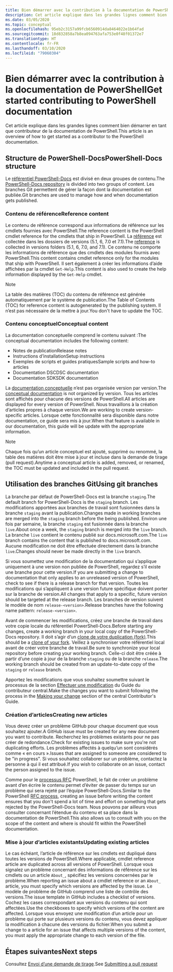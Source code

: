 ```yaml
---
title: Bien démarrer avec la contribution à la documentation de PowerShell
description: Cet article explique dans les grandes lignes comment bien démarrer en tant que contributeur de la documentation de PowerShell.
ms.date: 03/05/2020
ms.topic: conceptual
ms.openlocfilehash: 95eb2c3157a99fcb6560914da8464022e1b64fad
ms.sourcegitcommit: 18d832858a7b8ea094763afa753e0f48f01372e7
ms.translationtype: HT
ms.contentlocale: fr-FR
ms.lasthandoff: 03/10/2020
ms.locfileid: "79060304"
---
```

# <a name="get-started-contributing-to-powershell-documentation"></a><span data-ttu-id="1e16c-103">Bien démarrer avec la contribution à la documentation de PowerShell</span><span class="sxs-lookup"><span data-stu-id="1e16c-103">Get started contributing to PowerShell documentation</span></span>

<span data-ttu-id="1e16c-104">Cet article explique dans les grandes lignes comment bien démarrer en tant que contributeur de la documentation de PowerShell.</span><span class="sxs-lookup"><span data-stu-id="1e16c-104">This article is an overview of how to get started as a contributor to the PowerShell documentation.</span></span>

## <a name="powershell-docs-structure"></a><span data-ttu-id="1e16c-105">Structure de PowerShell-Docs</span><span class="sxs-lookup"><span data-stu-id="1e16c-105">PowerShell-Docs structure</span></span>

<span data-ttu-id="1e16c-106">Le [référentiel PowerShell-Docs][psdocs] est divisé en deux groupes de contenu.</span><span class="sxs-lookup"><span data-stu-id="1e16c-106">The [PowerShell-Docs repository][psdocs] is divided into two groups of content.</span></span> <span data-ttu-id="1e16c-107">Les branches Git permettent de gérer la façon dont la documentation est publiée.</span><span class="sxs-lookup"><span data-stu-id="1e16c-107">Git branches are used to manage how and when documentation gets published.</span></span>

### <a name="reference-content"></a><span data-ttu-id="1e16c-108">Contenu de référence</span><span class="sxs-lookup"><span data-stu-id="1e16c-108">Reference content</span></span>

<span data-ttu-id="1e16c-109">Le contenu de référence correspond aux informations de référence sur les cmdlets fournies avec PowerShell.</span><span class="sxs-lookup"><span data-stu-id="1e16c-109">The reference content is the PowerShell cmdlet reference for the cmdlets that ship in PowerShell.</span></span>
<span data-ttu-id="1e16c-110">La [référence][ref] est collectée dans les dossiers de versions (5.1, 6, 7.0 et 7.1).</span><span class="sxs-lookup"><span data-stu-id="1e16c-110">The [reference][ref] is collected in versions folders (5.1, 6, 7.0, and 7.1).</span></span> <span data-ttu-id="1e16c-111">Ce contenu ne comporte les informations de référence que des cmdlets des modules fournis avec PowerShell.</span><span class="sxs-lookup"><span data-stu-id="1e16c-111">This content contains cmdlet reference only for the modules that ship with PowerShell.</span></span> <span data-ttu-id="1e16c-112">Il sert également à créer les informations d’aide affichées par la cmdlet `Get-Help`.</span><span class="sxs-lookup"><span data-stu-id="1e16c-112">This content is also used to create the help information displayed by the `Get-Help` cmdlet.</span></span>

> [!NOTE]
> <span data-ttu-id="1e16c-113">La table des matières (TOC) du contenu de référence est générée automatiquement par le système de publication.</span><span class="sxs-lookup"><span data-stu-id="1e16c-113">The Table of Contents (TOC) for reference content is autogenerated by the publishing system.</span></span> <span data-ttu-id="1e16c-114">Il n’est pas nécessaire de la mettre à jour.</span><span class="sxs-lookup"><span data-stu-id="1e16c-114">You don't have to update the TOC.</span></span>

### <a name="conceptual-content"></a><span data-ttu-id="1e16c-115">Contenu conceptuel</span><span class="sxs-lookup"><span data-stu-id="1e16c-115">Conceptual content</span></span>

<span data-ttu-id="1e16c-116">La documentation conceptuelle comprend le contenu suivant :</span><span class="sxs-lookup"><span data-stu-id="1e16c-116">The conceptual documentation includes the following content:</span></span>

- <span data-ttu-id="1e16c-117">Notes de publication</span><span class="sxs-lookup"><span data-stu-id="1e16c-117">Release notes</span></span>
- <span data-ttu-id="1e16c-118">Instructions d’installation</span><span class="sxs-lookup"><span data-stu-id="1e16c-118">Setup instructions</span></span>
- <span data-ttu-id="1e16c-119">Exemples de scripts et guides pratiques</span><span class="sxs-lookup"><span data-stu-id="1e16c-119">Sample scripts and how-to articles</span></span>
- <span data-ttu-id="1e16c-120">Documentation DSC</span><span class="sxs-lookup"><span data-stu-id="1e16c-120">DSC documentation</span></span>
- <span data-ttu-id="1e16c-121">Documentation SDK</span><span class="sxs-lookup"><span data-stu-id="1e16c-121">SDK documentation</span></span>

<span data-ttu-id="1e16c-122">La [documentation conceptuelle][conceptual] n’est pas organisée version par version.</span><span class="sxs-lookup"><span data-stu-id="1e16c-122">The [conceptual documentation][conceptual] is not organized by version.</span></span> <span data-ttu-id="1e16c-123">Tous les articles sont affichés pour chacune des versions de PowerShell.</span><span class="sxs-lookup"><span data-stu-id="1e16c-123">All articles are displayed for every version of PowerShell.</span></span> <span data-ttu-id="1e16c-124">Nous travaillons à la création d’articles propres à chaque version.</span><span class="sxs-lookup"><span data-stu-id="1e16c-124">We are working to create version-specific articles.</span></span> <span data-ttu-id="1e16c-125">Lorsque cette fonctionnalité sera disponible dans notre documentation, ce guide sera mis à jour.</span><span class="sxs-lookup"><span data-stu-id="1e16c-125">When that feature is available in our documentation, this guide will be update with the appropriate information.</span></span>

> [!NOTE]
> <span data-ttu-id="1e16c-126">Chaque fois qu’un article conceptuel est ajouté, supprimé ou renommé, la table des matières doit être mise à jour et incluse dans la demande de tirage (pull request).</span><span class="sxs-lookup"><span data-stu-id="1e16c-126">Anytime a conceptual article is added, removed, or renamed, the TOC must be updated and included in the pull request.</span></span>

## <a name="using-git-branches"></a><span data-ttu-id="1e16c-127">Utilisation des branches Git</span><span class="sxs-lookup"><span data-stu-id="1e16c-127">Using git branches</span></span>

<span data-ttu-id="1e16c-128">La branche par défaut de PowerShell-Docs est la branche `staging`.</span><span class="sxs-lookup"><span data-stu-id="1e16c-128">The default branch for PowerShell-Docs is the `staging` branch.</span></span> <span data-ttu-id="1e16c-129">Les modifications apportées aux branches de travail sont fusionnées dans la branche `staging` avant la publication.</span><span class="sxs-lookup"><span data-stu-id="1e16c-129">Changes made in working branches are merged into the `staging` branch before the being published.</span></span> <span data-ttu-id="1e16c-130">Environ une fois par semaine, la branche `staging` est fusionnée dans la branche `live`.</span><span class="sxs-lookup"><span data-stu-id="1e16c-130">About once a week, the `staging` branch is merged into the `live` branch.</span></span> <span data-ttu-id="1e16c-131">La branche `live` contient le contenu publié sur docs.microsoft.com.</span><span class="sxs-lookup"><span data-stu-id="1e16c-131">The `live` branch contains the content that is published to docs.microsoft.com.</span></span> <span data-ttu-id="1e16c-132">Aucune modification ne doit être effectuée directement dans la branche `live`.</span><span class="sxs-lookup"><span data-stu-id="1e16c-132">Changes should never be made directly in the `live` branch.</span></span>

<span data-ttu-id="1e16c-133">Si vous soumettez une modification de la documentation qui s’applique uniquement à une version non publiée de PowerShell, regardez s’il existe une branche pour cette version.</span><span class="sxs-lookup"><span data-stu-id="1e16c-133">If you are submitting a change to documentation that only applies to an unreleased version of PowerShell, check to see if there is a release branch for that version.</span></span> <span data-ttu-id="1e16c-134">Toutes les modifications qui s’appliquent à une version future spécifique doivent porter sur la branche de version.</span><span class="sxs-lookup"><span data-stu-id="1e16c-134">All changes that apply to a specific, future version should be targeted at the release branch.</span></span> <span data-ttu-id="1e16c-135">Les branches de version suivent le modèle de nom `release-<version>`.</span><span class="sxs-lookup"><span data-stu-id="1e16c-135">Release branches have the following name pattern: `release-<version>`.</span></span>

<span data-ttu-id="1e16c-136">Avant de commencer les modifications, créez une branche de travail dans votre copie locale du référentiel PowerShell-Docs.</span><span class="sxs-lookup"><span data-stu-id="1e16c-136">Before starting any changes, create a working branch in your local copy of the PowerShell-Docs repository.</span></span> <span data-ttu-id="1e16c-137">Il doit s’agir d’un [clone de votre duplication (fork)][fork].</span><span class="sxs-lookup"><span data-stu-id="1e16c-137">This should be a [clone of your fork][fork].</span></span> <span data-ttu-id="1e16c-138">Veillez à synchroniser votre référentiel local avant de créer votre branche de travail.</span><span class="sxs-lookup"><span data-stu-id="1e16c-138">Be sure to synchronize your local repository before creating your working branch.</span></span> <span data-ttu-id="1e16c-139">Celle-ci doit être créée à partir d’une copie à jour de la branche `staging` ou de la branche `release`.</span><span class="sxs-lookup"><span data-stu-id="1e16c-139">The working branch should be created from an update-to-date copy of the `staging` or `release` branch.</span></span>

<span data-ttu-id="1e16c-140">Apportez les modifications que vous souhaitez soumettre suivant le processus de la section [Effectuer une modification][making-changes] du Guide du contributeur central.</span><span class="sxs-lookup"><span data-stu-id="1e16c-140">Make the changes you want to submit following the process in the [Making your change][making-changes] section of the central Contributor's Guide.</span></span>

### <a name="creating-new-articles"></a><span data-ttu-id="1e16c-141">Création d’articles</span><span class="sxs-lookup"><span data-stu-id="1e16c-141">Creating new articles</span></span>

<span data-ttu-id="1e16c-142">Vous devez créer un problème GitHub pour chaque document que vous souhaitez ajouter.</span><span class="sxs-lookup"><span data-stu-id="1e16c-142">A GitHub issue must be created for any new document you want to contribute.</span></span> <span data-ttu-id="1e16c-143">Recherchez les problèmes existants pour ne pas créer de redondance.</span><span class="sxs-lookup"><span data-stu-id="1e16c-143">Check for existing issues to make sure you're not duplicating efforts.</span></span> <span data-ttu-id="1e16c-144">Les problèmes affectés à quelqu’un sont considérés comme « en cours ».</span><span class="sxs-lookup"><span data-stu-id="1e16c-144">Issues that are assigned to someone are considered to be "in progress".</span></span> <span data-ttu-id="1e16c-145">Si vous souhaitez collaborer sur un problème, contactez la personne à qui il est attribué.</span><span class="sxs-lookup"><span data-stu-id="1e16c-145">If you wish to collaborate on an issue, contact the person assigned to the issue.</span></span>

<span data-ttu-id="1e16c-146">Comme pour le [processus RFC][rfc] PowerShell, le fait de créer un problème avant d’en écrire le contenu permet d’éviter de passer du temps sur un problème qui sera rejeté par l’équipe PowerShell-Docs.</span><span class="sxs-lookup"><span data-stu-id="1e16c-146">Similar to the PowerShell [RFC process][rfc], creating an issue before writing the content ensures that you don't spend a lot of time and effort on something that gets rejected by the PowerShell-Docs team.</span></span> <span data-ttu-id="1e16c-147">Nous pouvons par ailleurs vous consulter concernant l’étendue du contenu et sa place dans la documentation de PowerShell.</span><span class="sxs-lookup"><span data-stu-id="1e16c-147">This also allows us to consult with you on the scope of the content and where is should fit within the PowerShell documentation.</span></span>

### <a name="updating-existing-articles"></a><span data-ttu-id="1e16c-148">Mise à jour d’articles existants</span><span class="sxs-lookup"><span data-stu-id="1e16c-148">Updating existing articles</span></span>

<span data-ttu-id="1e16c-149">Le cas échéant, l’article de référence sur les cmdlets est dupliqué dans toutes les versions de PowerShell.</span><span class="sxs-lookup"><span data-stu-id="1e16c-149">Where applicable, cmdlet reference article are duplicated across all versions of PowerShell.</span></span> <span data-ttu-id="1e16c-150">Lorsque vous signalez un problème concernant des informations de référence sur les cmdlets ou un article `About_`, spécifiez les versions concernées par le problème.</span><span class="sxs-lookup"><span data-stu-id="1e16c-150">When reporting an issue about a cmdlet reference or an `About_` article, you must specify which versions are affected by the issue.</span></span> <span data-ttu-id="1e16c-151">Le modèle de problème de GitHub comprend une liste de contrôle des versions.</span><span class="sxs-lookup"><span data-stu-id="1e16c-151">The issue template in GitHub includes a checklist of versions.</span></span> <span data-ttu-id="1e16c-152">Cochez les cases correspondant aux versions du contenu qui sont affectées.</span><span class="sxs-lookup"><span data-stu-id="1e16c-152">Use the checkboxes to specify which versions of the content are affected.</span></span> <span data-ttu-id="1e16c-153">Lorsque vous envoyez une modification d’un article pour un problème qui porte sur plusieurs versions du contenu, vous devez appliquer la modification à chacune des versions du fichier.</span><span class="sxs-lookup"><span data-stu-id="1e16c-153">When you submit a change to a article for an issue that affects multiple versions of the content, you must apply the appropriate change to each version of the file.</span></span>

## <a name="next-steps"></a><span data-ttu-id="1e16c-154">Étapes suivantes</span><span class="sxs-lookup"><span data-stu-id="1e16c-154">Next steps</span></span>

<span data-ttu-id="1e16c-155">Consultez [Envoi d’une demande de tirage](pull-requests.md).</span><span class="sxs-lookup"><span data-stu-id="1e16c-155">See [Submitting a pull request](pull-requests.md)</span></span>

<!--link refs-->
[conceptual]: https://github.com/MicrosoftDocs/PowerShell-Docs/tree/staging/reference/docs-conceptual
[fork]: /contribute/get-started-setup-local#fork-the-repository
[making-changes]: /contribute/how-to-write-workflows-major#making-your-changes
[psdocs]: https://github.com/MicrosoftDocs/PowerShell-Docs
[ref]: https://github.com/MicrosoftDocs/PowerShell-Docs/tree/staging/reference
[rfc]: https://github.com/PowerShell/powershell-rfc/blob/master/RFC0000-RFC-Process.md